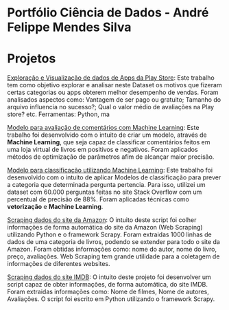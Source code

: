 # Portfólio Ciência de Dados - André Felippe Mendes Silva

# Projetos

<a  href='https://github.com/aandrefms/projects/blob/master/An%C3%A1lise%20de%20Apps/App.ipynb' target="_blank" rel="noopener noreferrer">Exploração e Visualização de dados de Apps da Play Store</a>: Este trabalho tem como objetivo explorar e analisar neste Dataset os motivos que fizeram certas categorias ou apps obterem melhor desempenho de vendas. Foram analisados aspectos como: Vantagem de ser pago ou gratuito; Tamanho do arquivo influencia no sucesso?; Qual o valor médio de avaliações na Play store? etc.
Ferramentas: Python, ma

<a  href="https://github.com/aandrefms/projects/blob/master/Classifica%C3%A7%C3%A3o%20de%20Palavras/Classif_palavras.ipynb" target="_blank">Modelo para avaliação de comentários com Machine Learning</a>: Este trabalho foi desenvolvido com o intuito de criar um modelo, através de <strong>Machine Learning</strong>, que seja capaz de classificar comentários feitos em uma loja virtual de livros em positivos e negativos. Foram aplicados métodos de optimização de parâmetros afim de alcançar maior precisão.

<a  href="https://github.com/aandrefms/projects/blob/master/Stack%20Overflow/Stack%20Overflow.ipynb">Modelo para classificação utilizando Machine Learning</a>: Este trabalho foi desenvolvido com o intuito de aplicar Modelos de classificação para prever a categoria que determinada pergunta pertencia. Para isso, utilizei um dataset com 60.000 perguntas feitas no site Stack Overflow com um percentual de precisão de 88%. Foram aplicadas técnicas como <strong>vetorização</strong> e <strong>Machine Learning</strong>.

<a href="https://github.com/aandrefms/projects/blob/master/amazon1/amazon1/spiders/books.py" target="_blank">Scraping dados do site da Amazon</a>: O intuito deste script foi colher informações de forma automática do site da Amazon (Web Scraping) utilizando Python e o framework Scrapy. Foram extraidas 1000 linhas de dados de uma categoria de livros, podendo se extender para todo o site da Amazon. Foram obtidas informações como: nome do autor, nome do livro, preço, avaliações. Web Scraping tem grande utilidade para a coletagem de informações de diferentes websites.

<a  href="https://github.com/aandrefms/projects/blob/master/imdb/imdb/spiders/imdb.py" target="_blank">Scraping dados do site IMDB</a>: O intuito deste projeto foi desenvolver um script capaz de obter informações, de forma automática, do site IMDB. Foram extraidas informações como: Nome de filmes, Nome de autores, Avaliações. O script foi escrito em Python utilizando o framework Scrapy.
